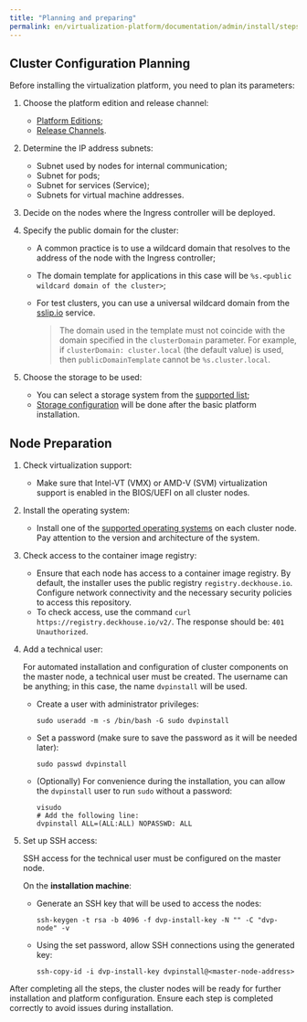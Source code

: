 ```yaml
---
title: "Planning and preparing"
permalink: en/virtualization-platform/documentation/admin/install/steps/prepare.html
---
```


## Cluster Configuration Planning

Before installing the virtualization platform, you need to plan its parameters:

1. Choose the platform edition and release channel:
   - [Platform Editions](../../../about/editions.html);
   - [Release Channels](../../../about/release-channels.html).

1. Determine the IP address subnets:
   - Subnet used by nodes for internal communication;
   - Subnet for pods;
   - Subnet for services (Service);
   - Subnets for virtual machine addresses.

1. Decide on the nodes where the Ingress controller will be deployed.

1. Specify the public domain for the cluster:
   - A common practice is to use a wildcard domain that resolves to the address of the node with the Ingress controller;
   - The domain template for applications in this case will be `%s.<public wildcard domain of the cluster>`;
   - For test clusters, you can use a universal wildcard domain from the [sslip.io](https://sslip.io/) service.

     > The domain used in the template must not coincide with the domain specified in the `clusterDomain` parameter. For example, if `clusterDomain: cluster.local` (the default value) is used, then `publicDomainTemplate` cannot be `%s.cluster.local`.

1. Choose the storage to be used:
   - You can select a storage system from the [supported list](../../../about/requirements.html#supported-storage-systems);
   - [Storage configuration](../../install/steps/storage.html) will be done after the basic platform installation.

## Node Preparation

1. Check virtualization support:
   - Make sure that Intel-VT (VMX) or AMD-V (SVM) virtualization support is enabled in the BIOS/UEFI on all cluster nodes.

1. Install the operating system:
   - Install one of the [supported operating systems](../../../about/requirements.html#supported-os-for-platform-nodes) on each cluster node. Pay attention to the version and architecture of the system.

1. Check access to the container image registry:
   - Ensure that each node has access to a container image registry. By default, the installer uses the public registry `registry.deckhouse.io`. Configure network connectivity and the necessary security policies to access this repository.
   - To check access, use the command `curl https://registry.deckhouse.io/v2/`. The response should be: `401 Unauthorized`.

1. Add a technical user:

   For automated installation and configuration of cluster components on the master node, a technical user must be created. The username can be anything; in this case, the name `dvpinstall` will be used.

   - Create a user with administrator privileges:

     ```shell
     sudo useradd -m -s /bin/bash -G sudo dvpinstall
     ```

   - Set a password (make sure to save the password as it will be needed later):

     ```shell
     sudo passwd dvpinstall
     ```
  
   - (Optionally) For convenience during the installation, you can allow the `dvpinstall` user to run `sudo` without a password:

     ```shell
     visudo   
     # Add the following line:    
     dvpinstall ALL=(ALL:ALL) NOPASSWD: ALL
     ```

1. Set up SSH access:

   SSH access for the technical user must be configured on the master node.

   On the **installation machine**:

   - Generate an SSH key that will be used to access the nodes:

     ```shell
     ssh-keygen -t rsa -b 4096 -f dvp-install-key -N "" -C "dvp-node" -v
     ```

   - Using the set password, allow SSH connections using the generated key:

     ```shell
     ssh-copy-id -i dvp-install-key dvpinstall@<master-node-address>
     ```

After completing all the steps, the cluster nodes will be ready for further installation and platform configuration. Ensure each step is completed correctly to avoid issues during installation.
